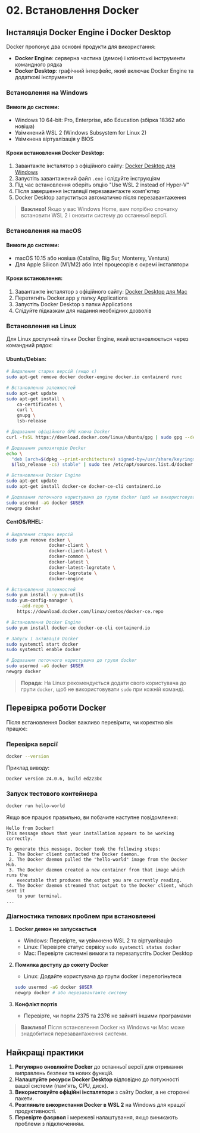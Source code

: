 # 02. Встановлення Docker

## Інсталяція Docker Engine і Docker Desktop

Docker пропонує два основні продукти для використання:

-   **Docker Engine**: серверна частина (демон) і клієнтські інструменти командного рядка
-   **Docker Desktop**: графічний інтерфейс, який включає Docker Engine та додаткові інструменти

### Встановлення на Windows

#### Вимоги до системи:

-   Windows 10 64-bit: Pro, Enterprise, або Education (збірка 18362 або новіша)
-   Увімкнений WSL 2 (Windows Subsystem for Linux 2)
-   Увімкнена віртуалізація у BIOS

#### Кроки встановлення Docker Desktop:

1. Завантажте інсталятор з офіційного сайту: [Docker Desktop для Windows](https://www.docker.com/products/docker-desktop)
2. Запустіть завантажений файл `.exe` і слідуйте інструкціям
3. Під час встановлення оберіть опцію "Use WSL 2 instead of Hyper-V"
4. Після завершення інсталяції перезавантажте комп'ютер
5. Docker Desktop запуститься автоматично після перезавантаження

> **Важливо!** Якщо у вас Windows Home, вам потрібно спочатку встановити WSL 2 і оновити систему до останньої версії.

### Встановлення на macOS

#### Вимоги до системи:

-   macOS 10.15 або новіша (Catalina, Big Sur, Monterey, Ventura)
-   Для Apple Silicon (M1/M2) або Intel процесорів є окремі інсталятори

#### Кроки встановлення:

1. Завантажте інсталятор з офіційного сайту: [Docker Desktop для Mac](https://www.docker.com/products/docker-desktop)
2. Перетягніть Docker.app у папку Applications
3. Запустіть Docker Desktop з папки Applications
4. Слідуйте підказкам для надання необхідних дозволів

### Встановлення на Linux

Для Linux доступний тільки Docker Engine, який встановлюється через командний рядок:

#### Ubuntu/Debian:

```bash
# Видалення старих версій (якщо є)
sudo apt-get remove docker docker-engine docker.io containerd runc

# Встановлення залежностей
sudo apt-get update
sudo apt-get install \
    ca-certificates \
    curl \
    gnupg \
    lsb-release

# Додавання офіційного GPG ключа Docker
curl -fsSL https://download.docker.com/linux/ubuntu/gpg | sudo gpg --dearmor -o /usr/share/keyrings/docker-archive-keyring.gpg

# Додавання репозиторію Docker
echo \
  "deb [arch=$(dpkg --print-architecture) signed-by=/usr/share/keyrings/docker-archive-keyring.gpg] https://download.docker.com/linux/ubuntu \
  $(lsb_release -cs) stable" | sudo tee /etc/apt/sources.list.d/docker.list > /dev/null

# Встановлення Docker Engine
sudo apt-get update
sudo apt-get install docker-ce docker-ce-cli containerd.io

# Додавання поточного користувача до групи docker (щоб не використовувати sudo)
sudo usermod -aG docker $USER
newgrp docker
```

#### CentOS/RHEL:

```bash
# Видалення старих версій
sudo yum remove docker \
                docker-client \
                docker-client-latest \
                docker-common \
                docker-latest \
                docker-latest-logrotate \
                docker-logrotate \
                docker-engine

# Встановлення залежностей
sudo yum install -y yum-utils
sudo yum-config-manager \
    --add-repo \
    https://download.docker.com/linux/centos/docker-ce.repo

# Встановлення Docker Engine
sudo yum install docker-ce docker-ce-cli containerd.io

# Запуск і активація Docker
sudo systemctl start docker
sudo systemctl enable docker

# Додавання поточного користувача до групи docker
sudo usermod -aG docker $USER
newgrp docker
```

> **Порада:** На Linux рекомендується додати свого користувача до групи `docker`, щоб не використовувати `sudo` при кожній команді.

## Перевірка роботи Docker

Після встановлення Docker важливо перевірити, чи коректно він працює:

### Перевірка версії

```bash
docker --version
```

Приклад виводу:

```
Docker version 24.0.6, build ed223bc
```

### Запуск тестового контейнера

```bash
docker run hello-world
```

Якщо все працює правильно, ви побачите наступне повідомлення:

```
Hello from Docker!
This message shows that your installation appears to be working correctly.

To generate this message, Docker took the following steps:
 1. The Docker client contacted the Docker daemon.
 2. The Docker daemon pulled the "hello-world" image from the Docker Hub.
 3. The Docker daemon created a new container from that image which runs the
    executable that produces the output you are currently reading.
 4. The Docker daemon streamed that output to the Docker client, which sent it
    to your terminal.
...
```

### Діагностика типових проблем при встановленні

1. **Docker демон не запускається**

    - Windows: Перевірте, чи увімкнено WSL 2 та віртуалізацію
    - Linux: Перевірте статус сервісу `sudo systemctl status docker`
    - Mac: Перевірте системні вимоги та перезапустіть Docker Desktop

2. **Помилка доступу до сокету Docker**

    - Linux: Додайте користувача до групи docker і перелогіньтеся

    ```bash
    sudo usermod -aG docker $USER
    newgrp docker # або перезавантажте систему
    ```

3. **Конфлікт портів**
    - Перевірте, чи порти 2375 та 2376 не зайняті іншими програмами

> **Важливо!** Після встановлення Docker на Windows чи Mac може знадобитися перезавантаження системи.

## Найкращі практики

1. **Регулярно оновлюйте Docker** до останньої версії для отримання виправлень безпеки та нових функцій.
2. **Налаштуйте ресурси Docker Desktop** відповідно до потужності вашої системи (пам'ять, CPU, диск).
3. **Використовуйте офіційні інсталятори** з сайту Docker, а не сторонні пакети.
4. **Розгляньте використання Docker в WSL 2** на Windows для кращої продуктивності.
5. **Перевірте фаєрвол** і мережеві налаштування, якщо виникають проблеми з підключенням.
